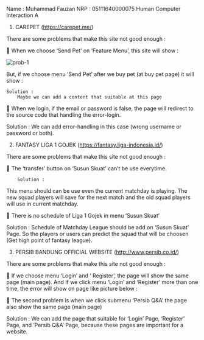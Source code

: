 Name : Muhammad Fauzan
NRP : 05111640000075
Human Computer Interaction A



1.	CAREPET
(https://carepet.me/)

There are some problems that make this site not good enough :

	When we choose ‘Send Pet’ on ‘Feature Menu’, this site will show :

![prob-1](https://user-images.githubusercontent.com/33054425/52734044-cc721680-2ff6-11e9-8e4f-f8efbea47a8f.jpg)


But, if we choose menu ‘Send Pet’ after we buy pet (at buy pet page) it will show :



	Solution :
		Maybe we can add a content that suitable at this page

	When we login, if the email or password is false, the page will redirect to the source code that handling the error-login.



Solution : 
		We can add error-handling in this case (wrong username or password or both).


2.	FANTASY LIGA 1 GOJEK
(https://fantasy.liga-indonesia.id/)

There are some problems that make this site not good enough :

	The ‘transfer’ button on ‘Susun Skuat’ can’t be use everytime. 



		Solution :
This menu should can be use even the current matchday is playing. The new squad players will save for the next match and the old squad players will use in current matchday.

	There is no schedule of Liga 1 Gojek in menu ‘Susun Skuat’



Solution : 
	Schedule of Matchday League should be add on ‘Susun Skuat’ Page. So the players or users can predict the squad that will be choosen (Get high point of fantasy league). 


3.	PERSIB BANDUNG OFFICIAL WEBSITE
(http://www.persib.co.id/)

There are some problems that make this site not good enough :

	If we choose menu ‘Login’ and ‘ Register’, the page will show the same page (main page). And If we click menu ‘Login’ and ‘Register’ more than one time, the error will show on page like picture below :



	The second problem is when we click submenu ‘Persib Q&A’ the page also show the same page (main page)

Solution : 
	We can add the page that suitable for ‘Login’ Page, ‘Register’ Page, and ‘Persib Q&A’ Page, because these pages are important for a website.
